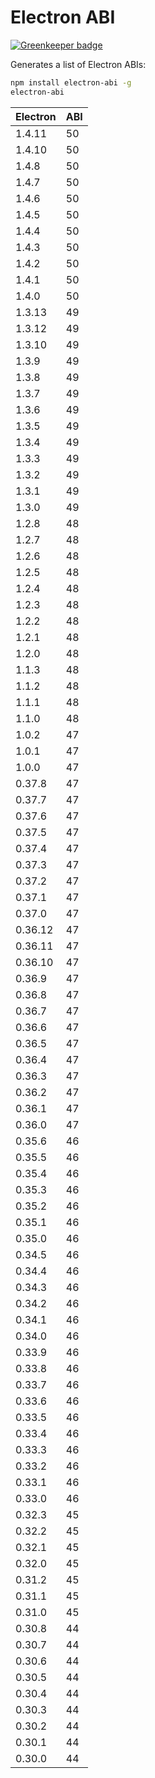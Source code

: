 # Electron ABI

[![Greenkeeper badge](https://badges.greenkeeper.io/lgeiger/electron-abi.svg)](https://greenkeeper.io/)

Generates a list of Electron ABIs:
```bash
npm install electron-abi -g
electron-abi
```

Electron | ABI
---------|------
1.4.11 | 50
1.4.10 | 50
1.4.8 | 50
1.4.7 | 50
1.4.6 | 50
1.4.5 | 50
1.4.4 | 50
1.4.3 | 50
1.4.2 | 50
1.4.1 | 50
1.4.0 | 50
1.3.13 | 49
1.3.12 | 49
1.3.10 | 49
1.3.9 | 49
1.3.8 | 49
1.3.7 | 49
1.3.6 | 49
1.3.5 | 49
1.3.4 | 49
1.3.3 | 49
1.3.2 | 49
1.3.1 | 49
1.3.0 | 49
1.2.8 | 48
1.2.7 | 48
1.2.6 | 48
1.2.5 | 48
1.2.4 | 48
1.2.3 | 48
1.2.2 | 48
1.2.1 | 48
1.2.0 | 48
1.1.3 | 48
1.1.2 | 48
1.1.1 | 48
1.1.0 | 48
1.0.2 | 47
1.0.1 | 47
1.0.0 | 47
0.37.8 | 47
0.37.7 | 47
0.37.6 | 47
0.37.5 | 47
0.37.4 | 47
0.37.3 | 47
0.37.2 | 47
0.37.1 | 47
0.37.0 | 47
0.36.12 | 47
0.36.11 | 47
0.36.10 | 47
0.36.9 | 47
0.36.8 | 47
0.36.7 | 47
0.36.6 | 47
0.36.5 | 47
0.36.4 | 47
0.36.3 | 47
0.36.2 | 47
0.36.1 | 47
0.36.0 | 47
0.35.6 | 46
0.35.5 | 46
0.35.4 | 46
0.35.3 | 46
0.35.2 | 46
0.35.1 | 46
0.35.0 | 46
0.34.5 | 46
0.34.4 | 46
0.34.3 | 46
0.34.2 | 46
0.34.1 | 46
0.34.0 | 46
0.33.9 | 46
0.33.8 | 46
0.33.7 | 46
0.33.6 | 46
0.33.5 | 46
0.33.4 | 46
0.33.3 | 46
0.33.2 | 46
0.33.1 | 46
0.33.0 | 46
0.32.3 | 45
0.32.2 | 45
0.32.1 | 45
0.32.0 | 45
0.31.2 | 45
0.31.1 | 45
0.31.0 | 45
0.30.8 | 44
0.30.7 | 44
0.30.6 | 44
0.30.5 | 44
0.30.4 | 44
0.30.3 | 44
0.30.2 | 44
0.30.1 | 44
0.30.0 | 44
